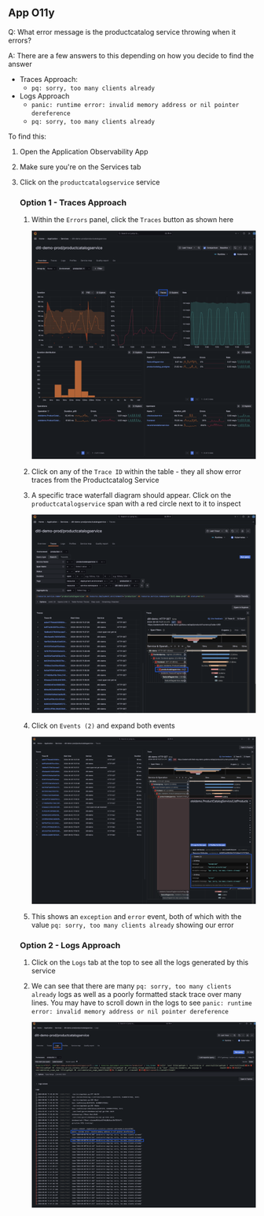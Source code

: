 ## App O11y
Q: What error message is the productcatalog service throwing when it errors?

A: There are a few answers to this depending on how you decide to find the answer
- Traces Approach: 
  - `pq: sorry, too many clients already`
- Logs Approach
  - `panic: runtime error: invalid memory address or nil pointer dereference`
  - `pq: sorry, too many clients already`

To find this:
1. Open the Application Observability App
1. Make sure you're on the Services tab 
1. Click on the `productcatalogservice` service
    
    ### Option 1 - Traces Approach
    1. Within the `Errors` panel, click the `Traces` button as shown here

        ![Errorsl](/images/breakout_1/2.3-app-olly-1.png)

    1. Click on any of the `Trace ID` within the table - they all show error traces from the Productcatalog Service
    1. A specific trace waterfall diagram should appear. Click on the `productcatalogservice` span with a red circle next to it to inspect 

        ![Span Detail](/images/breakout_1/2.3-app-olly-2.png)

    1. Click on `Events (2)` and expand both events
      
        ![Events](/images/breakout_1/2.3-app-olly-3.png)

    1. This shows an `exception` and `error` event, both of which with the value `pq: sorry, too many clients already` showing our error
    
    ### Option 2 - Logs Approach
    1. Click on the `Logs` tab at the top to see all the logs generated by this service
    1. We can see that there are many `pq: sorry, too many clients already` logs as well as a poorly formatted stack trace over many lines. You may have to scroll down in the logs to see `panic: runtime error: invalid memory address or nil pointer dereference`

        ![Logs](/images/breakout_1/2.3-app-olly-4.png)


